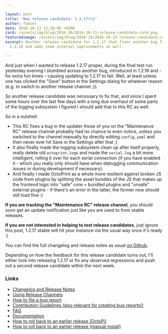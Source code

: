 ```yaml
---

layout: post
title: 'New release candidate: 1.2.17rc2'
author: foosel
date: 2016-10-13 13:20:00 +0200
card: /assets/img/blog/2016-10/2016-10-13-release-candidate-card.png
featuredimage: /assets/img/blog/2016-10/2016-10-13-release-candidate-card.png
excerpt: Another release candidate for 1.2.17 that fixes another bug from
  1.2.16 and adds some internal improvements as well.

---
```


And just when I wanted to release 1.2.17 proper, during the final test
run yesterday evening I stumbled across another bug, introduced in 
1.2.16 and - for extra fun times - causing updating to 1.2.17 to fail. 
Well, at least unless one has clicked the "Save" button in the Settings 
dialog for whatever reason (e.g. to switch to another release channel ;)).

So another release candidate was necessary to fix that, and since I
spent some hours over the last few days with a long due overhaul of some 
parts of the logging subsystem I figured I should add that to this RC as
well.

So in a nutshell:

  * This RC fixes a bug in the updater those of you on the 
    "Maintenance RC" release channel probably had no chance to even 
    notice, unless you switched to the channel manually by directly 
    editing `config.yaml` and then never ever hit Save in the Settings
    after that ;)
  * It also finally made the logging subsystem clean up after itself 
    properly, really delete old `octoprint.log`s and made the `serial.log`
    a bit more intelligent, rolling it over for each serial connection 
    (if you have enabled it - which you really only should have when
    debugging communication issues or during development if necessary).
  * And finally I made OctoPrint as a whole more resilient against 
    broken JS code from plugins by splitting the asset bundles of the 
    JS that makes up the frontend logic into "safe" core + bundled plugins
    and "unsafe" external plugins - if there's an error in the latter, 
    the former now should still load fine :)

**If you are tracking the "Maintenance RC" release channel**, you
should soon get an update notification just like you are used to from
stable releases.

**If you are not interested in helping to test release candidates**, just
ignore this post, 1.2.17 stable will hit your instance via the usual
way once it's ready :)

You can find the full changelog and release notes as usual 
[on Github](https://github.com/foosel/OctoPrint/releases/tag/1.2.17rc2).

Depending on how the feedback for this release candidate turns out, I'll
either look into releasing 1.2.17 or fix any observed regressions and push 
out a second release candidate within the next week.

### Links

  * [Changelog and Release Notes](https://github.com/foosel/OctoPrint/releases/tag/1.2.17rc2)
  * [Using Release Channels](https://github.com/foosel/OctoPrint/wiki/Using-Release-Channels)
  * [How to file a bug report](https://github.com/foosel/OctoPrint/blob/master/CONTRIBUTING.md#how-to-file-a-bug-report)
  * [Contribution Guidelines (also relevant for creating bug reports!)](https://github.com/foosel/OctoPrint/blob/master/CONTRIBUTING.md)
  * [FAQ](https://github.com/foosel/OctoPrint/wiki/FAQ)
  * [Documentation](http://docs.octoprint.org/)
  * [How to roll back to an earlier release (OctoPi)](https://github.com/foosel/OctoPrint/wiki/FAQ#how-can-i-revert-to-an-older-version-of-the-octoprint-installation-on-my-octopi-image)
  * [How to roll back to an earlier release (manual install)](https://github.com/foosel/OctoPrint/wiki/FAQ#how-can-i-roll-back-to-an-earlier-version-after-an-update)
